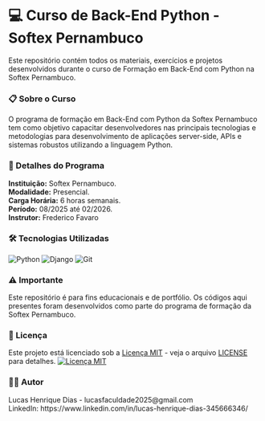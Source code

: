 <h1>💻 Curso de Back-End Python - Softex Pernambuco</h1>
<p>Este repositório contém todos os materiais, exercícios e projetos desenvolvidos durante o curso 
  de Formação em Back-End com Python na Softex Pernambuco.</p>

<h3>📋 Sobre o Curso</h3>
<p>O programa de formação em Back-End com Python da Softex Pernambuco tem como objetivo capacitar 
  desenvolvedores nas principais tecnologias e metodologias para desenvolvimento de aplicações 
  server-side, APIs e sistemas robustos utilizando a linguagem Python.</p>

<h3>🎯 Detalhes do Programa</h3>
<p><strong>Instituição:</strong> Softex Pernambuco.<br>
  <strong>Modalidade:</strong> Presencial.<br>
  <strong>Carga Horária:</strong> 6 horas semanais.<br>
  <strong>Período:</strong> 08/2025 até 02/2026.<br>
  <strong>Instrutor:</strong> Frederico Favaro</p>

<h3>🛠️ Tecnologias Utilizadas</h3>
<div align="left">
  <img src = "https://img.shields.io/badge/Python-3776AB?style=for-the-badge&logo=python&logoColor=white", alt = "Python">
  <img src = "https://img.shields.io/badge/Django-092E20?style=for-the-badge&logo=django&logoColor=white", alt = "Django">
  <img src = "https://img.shields.io/badge/Git-F05032?style=for-the-badge&logo=git&logoColor=white", alt = "Git">
</div>

<h3>⚠️ Importante</h3>
<p>Este repositório é para fins educacionais e de portfólio. Os códigos aqui presentes foram desenvolvidos 
  como parte do programa de formação da Softex Pernambuco.</p>

<h3>📄 Licença</h3>
<p>Este projeto está licenciado sob a 
<a href="LICENSE" target="_blank">Licença MIT</a> - 
veja o arquivo <a href="LICENSE" target="_blank">LICENSE</a> para detalhes.

<a href="https://opensource.org/licenses/MIT" target="_blank">
  <img src="https://img.shields.io/badge/License-MIT-yellow.svg" alt="Licença MIT">
</a></p>

<h3>👨‍💻 Autor</h3>
<p>Lucas Henrique Dias - lucasfaculdade2025@gmail.com<br> LinkedIn: https://www.linkedin.com/in/lucas-henrique-dias-345666346/</p>
